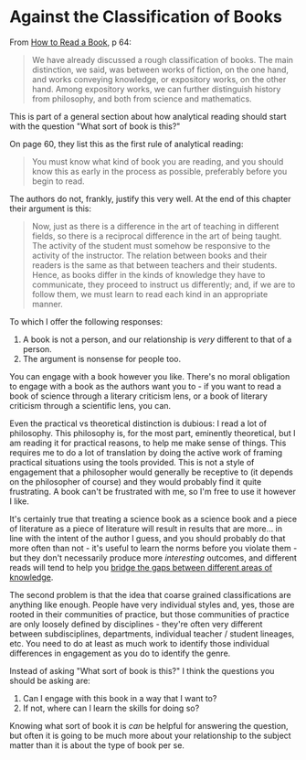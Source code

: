 # Against the Classification of Books

From [How to Read a Book](https://amzn.to/2ylGMjz), p 64:

> We have already discussed a rough classification of books. The main distinction, we said, was between works of fiction, on the one hand, and works conveying knowledge, or expository works, on the other hand. Among expository works, we can further distinguish history from philosophy, and both from science and mathematics.

This is part of a general section about how analytical reading should start with the question "What sort of book is this?"

On page 60, they list this as the first rule of analytical reading:

> You must know what kind of book you are reading, and you should know this as early in the process as possible, preferably before you begin to read.

The authors do not, frankly, justify this very well. At the end of this chapter their argument is this:

> Now, just as there is a difference in the art of teaching in different fields, so there is a reciprocal difference in the art of being taught. The activity of the student must somehow be responsive to the activity of the instructor. The relation between books and their readers is the same as that between teachers and their students. Hence, as books differ in the kinds of knowledge they have to communicate, they proceed to instruct us differently; and, if we are to follow them, we must learn to read each kind in an appropriate manner.

To which I offer the following responses:

1. A book is not a person, and our relationship is *very* different to that of a person.
2. The argument is nonsense for people too.

You can engage with a book however you like. There's no moral obligation to engage with a book as the authors want you to - if you want to read a book of science through a literary criticism lens, or a book of literary criticism through a scientific lens, you can.

Even the practical vs theoretical distinction is dubious: I read a lot of philosophy. This philosophy is, for the most part, eminently theoretical, but I am reading it for practical reasons, to help me make sense of things. This requires me to do a lot of translation by doing the active work of framing practical situations using the tools provided.
This is not a style of engagement that a philosopher would generally be receptive to (it depends on the philosopher of course) and they would probably find it quite frustrating. A book can't be frustrated with me, so I'm free to use it however I like.

It's certainly true that treating a science book as a science book and a piece of literature as a piece of literature will result in results that are more... in line with the intent of the author I guess, and you should probably do that more often than not - it's useful to learn the norms before you violate them - but they don't necessarily produce more *interesting* outcomes, and different reads will tend to help you
[bridge the gaps between different areas of knowledge](https://notebook.drmaciver.com/posts/2020-02-24-10:37.html).

The second problem is that the idea that coarse grained classifications are anything like enough. People have very individual styles and, yes, those are rooted in their communities of practice, but those communities of practice are only loosely defined by disciplines - they're often very different between subdisciplines, departments, individual teacher / student lineages, etc. You need to do at least as much work to identify those individual differences in engagement as you do to identify the genre.

Instead of asking "What sort of book is this?" I think the questions you should be asking are:

1. Can I engage with this book in a way that I want to?
2. If not, where can I learn the skills for doing so?

Knowing what sort of book it is *can* be helpful for answering the question, but often it is going to be much more about your relationship to the subject matter than it is about the type of book per se.
